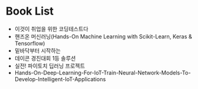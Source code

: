 # Book List

* 이것이 취업을 위한 코딩테스트다
* 핸즈온 머신러닝(Hands-On Machine Learning with Scikit-Learn, Keras & Tensorflow)
* 밑바닥부터 시작하는
* 데이콘 경진대회 1등 솔루션
* 실전! 파이토치 딥러닝 프로젝트
* Hands-On-Deep-Learning-For-IoT-Train-Neural-Network-Models-To-Develop-Intelligent-IoT-Applications

